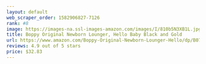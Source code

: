 ```yaml
---
layout: default 
﻿web_scraper_order: 1582906827-7126
rank: #8
image: https://images-na.ssl-images-amazon.com/images/I/810b5N3XB1L.jpg
title: Boppy Original Newborn Lounger, Hello Baby Black and Gold
url: https://www.amazon.com/Boppy-Original-Newborn-Lounger-Hello/dp/B073WVQZGL/ref=zg_mw_hi_8?_encoding=UTF8&psc=1&refRID=A6V7PFP7K69AZRGH710E
reviews: 4.9 out of 5 stars
price: $32.83 
---
```

